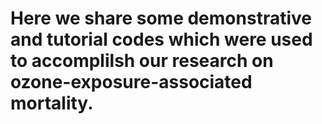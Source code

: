 # Here we share some demonstrative and tutorial codes which were used to accomplilsh our research on ozone-exposure-associated mortality. 
